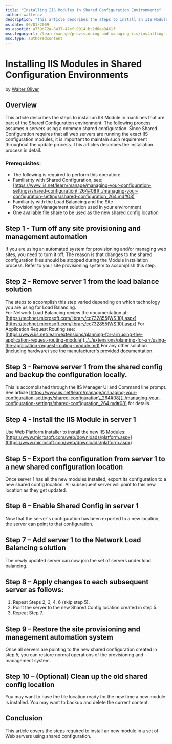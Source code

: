 ```yaml
---
title: "Installing IIS Modules in Shared Configuration Environments"
author: walterov
description: "This article describes the steps to install an IIS Module in machines that are part of the Shared Configuration environment. The following process assumes n..."
ms.date: 06/01/2009
ms.assetid: a739d72a-8437-47ef-9914-bc2d6ea9461f
msc.legacyurl: /learn/manage/provisioning-and-managing-iis/installing-iis-modules-in-shared-configuration-environments
msc.type: authoredcontent
---
```

Installing IIS Modules in Shared Configuration Environments
====================
by [Walter Oliver](https://github.com/walterov)

## Overview

This article describes the steps to install an IIS Module in machines that are part of the Shared Configuration environment. The following process assumes n servers using a common shared configuration. Since Shared Configuration requires that all web servers are running the exact IIS configuration modules, it is important to maintain such requirement throughout the update process. This articles describes the installation process in detail.

### Prerequisites:

- The following is required to perform this operation:
- Familiarity with Shared Configuration, see: [https://www.iis.net/learn/manage/managing-your-configuration-settings/shared-configuration\_264#08](../managing-your-configuration-settings/shared-configuration_264.md#08)
- Familiarity with the Load Balancing and the Site Provisioning/Management solution used in your environment
- One available file share to be used as the new shared config location

## Step 1 - Turn off any site provisioning and management automation

If you are using an automated system for provisioning and/or managing web sites, you need to turn it off. The reason is that changes to the shared configuration files should be stopped during the Module installation process. Refer to your site provisioning system to accomplish this step.

## Step 2 - Remove server 1 from the load balance solution

The steps to accomplish this step varied depending on which technology you are using for Load Balancing.  
For Network Load Balancing review the documentation at: [https://technet.microsoft.com/library/cc732855(WS.10).aspx](https://technet.microsoft.com/library/cc732855(WS.10).aspx)
For Application Request Routing see: [https://www.iis.net/learn/extensions/planning-for-arr/using-the-application-request-routing-module](../../extensions/planning-for-arr/using-the-application-request-routing-module.md)
For any other solution (including hardware) see the manufacturer's provided documentation.

## Step 3 - Remove server 1 from the shared config and backup the configuration locally.

This is accomplished through the IIS Manager UI and Command line prompt. See article [https://www.iis.net/learn/manage/managing-your-configuration-settings/shared-configuration\_264#08](../managing-your-configuration-settings/shared-configuration_264.md#08) for details.

## Step 4 - Install the IIS Module in server 1

Use Web Platform Installer to install the new IIS Modules: [https://www.microsoft.com/web/downloads/platform.aspx](https://www.microsoft.com/web/downloads/platform.aspx)

## Step 5 – Export the configuration from server 1 to a new shared configuration location

Once server 1 has all the new modules installed, export its configuration to a new shared config location. All subsequent server will point to this new location as they get updated.

## Step 6 – Enable Shared Config in server 1

Now that the server's configuration has been exported to a new location, the server can point to that configuration.

## Step 7 – Add server 1 to the Network Load Balancing solution

The newly updated server can now join the set of servers under load balancing.

## Step 8 – Apply changes to each subsequent server as follows:

1. Repeat Steps 2, 3, 4, 6 (skip step 5).
2. Point the server to the new Shared Config location created in step 5.
3. Repeat Step 7.

## Step 9 – Restore the site provisioning and management automation system

Once all servers are pointing to the new shared configuration created in step 5, you can restore normal operations of the provisioning and management system.

## Step 10 – (Optional) Clean up the old shared config location

You may want to have the file location ready for the new time a new module is installed. You may want to backup and delete the current content.

## Conclusion

This article covers the steps required to install an new module in a set of Web servers using shared configuration.

